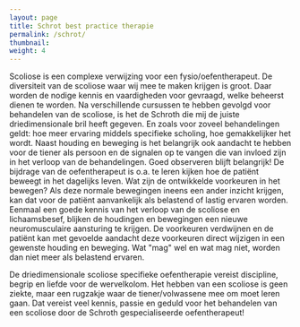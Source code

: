 ```yaml
---
layout: page
title: Schrot best practice therapie
permalink: /schrot/
thumbnail:
weight: 4
---
```


Scoliose is een complexe verwijzing voor een fysio/oefentherapeut. De diversiteit van de scoliose waar wij mee te maken krijgen is groot. Daar worden de nodige kennis en vaardigheden voor gevraagd, welke beheerst dienen te worden. Na verschillende cursussen te hebben gevolgd voor behandelen van de scoliose, is het de Schroth die mij de juiste driedimensionale bril heeft gegeven. En zoals voor zoveel behandelingen geldt: hoe meer ervaring middels specifieke scholing, hoe gemakkelijker het wordt. Naast houding en beweging is het belangrijk ook aandacht te hebben voor de tiener als persoon en de signalen op te vangen die van invloed zijn in het verloop van de behandelingen. Goed observeren blijft belangrijk!
De bijdrage van de oefentherapeut is o.a. te leren kijken hoe de patiënt beweegt in het dagelijks leven. Wat zijn de ontwikkelde voorkeuren in het bewegen? Als deze normale bewegingen ineens een ander inzicht krijgen, kan dat voor de patiënt aanvankelijk als belastend of lastig ervaren worden. Eenmaal een goede kennis van het verloop van de scoliose en lichaamsbesef, blijken de houdingen en bewegingen een nieuwe neuromusculaire aansturing te krijgen. De voorkeuren verdwijnen en de patiënt kan met gevoelde aandacht deze voorkeuren direct wijzigen in een gewenste houding en beweging. Wat "mag" wel en wat mag niet, worden dan niet meer als belastend ervaren.


De driedimensionale scoliose specifieke oefentherapie vereist discipline, begrip en liefde voor de wervelkolom. Het hebben van een scoliose is geen ziekte, maar een rugzakje waar de tiener/volwassene  mee om moet leren gaan. Dat vereist veel kennis, passie en geduld voor het behandelen van een scoliose door de Schroth gespecialiseerde oefentherapeut!
